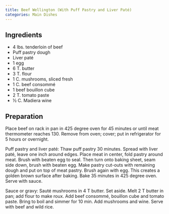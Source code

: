 ```yaml
---
title: Beef Wellington (With Puff Pastry and Liver Paté)
categories: Main Dishes
---
```


## Ingredients

- 4 lbs. tenderloin of beef
- Puff pastry dough
- Liver paté
- 1 egg
- 6 T. butter
- 3 T. flour
- 1 C. mushrooms, sliced fresh
- 1 C. beef consommé
- 1 beef bouillon cube
- 2 T. tomato paste
- ½ C.  Madiera wine

## Preparation

Place beef on rack in pan in 425 degree oven for 45 minutes or until meat thermometer reaches 130.  Remove from oven; cover; put in refrigerator for 5 hours or overnight.

Puff pastry and liver paté:  Thaw puff pastry 30 minutes.  Spread with liver paté, leave one inch around edges.  Place meat in center, fold pastry around meat.  Brush with beaten egg to seal.  Then turn onto baking sheet, seam side down, brush with beaten egg.  Make pastry cut-outs with remaining dough and put on top of meat pastry.  Brush again with egg.  This creates a golden brown surface after baking.  Bake 35 minutes in 425 degree oven.  Serve with sauce.

Sauce or gravy:  Sauté mushrooms in 4 T butter.  Set aside.  Melt 2 T butter in pan; add flour to make roux.  Add beef consommé, bouillon cube and tomato paste.  Bring to boil and simmer for 10 min.  Add mushrooms and wine.  Serve with beef and wild rice.

